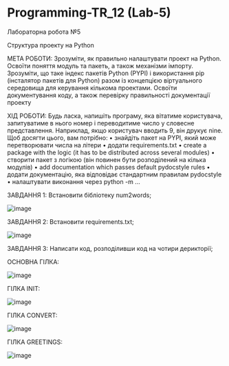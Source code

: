 # Programming-TR_12 (Lab-5)

Лабораторна робота №5

Структура проекту на Python


МЕТА РОБОТИ: Зрозуміти, як правильно налаштувати проект на Python. Освоїти поняття модуль та пакеть, а
також механізми імпорту. Зрозуміти, що таке індекс пакетів Python (PYPI) і використання pip
(інсталятор пакетів для Python) разом із концепцією віртуального середовища для керування
кількома проектами. Освоїти документування коду, а також перевірку правильності
документації проекту

ХІД РОБОТИ:
Будь ласка, напишіть програму, яка вітатиме користувача, запитуватиме в нього номер і
переводитиме число у словесне представлення. Наприклад, якщо користувач вводить 9, він
друкує nine. Щоб досягти цього, вам потрібно:
• знайдіть пакет на PYPI, який може перетворювати числа на літери
• додати requirements.txt
• create a package with the logic (it has to be distributed across several modules)
• створити пакет з логікою (він повинен бути розподілений на кілька модулів)
• add documentation which passes default pydocstyle rules
• додати документацію, яка відповідає стандартним правилам pydocstyle
• налаштувати виконання через python -m ...

ЗАВДАННЯ 1: Встановити бібліотеку num2words;

![image](https://github.com/Reckven/Programming-TR_12/assets/131643668/88b65a6a-6323-4603-a1cd-237a3e1480ae)

ЗАВДАННЯ 2: Встановити requirements.txt;

![image](https://github.com/Reckven/Programming-TR_12/assets/131643668/211f5f55-853d-48b9-afe0-a102d3b35364)

ЗАВДАННЯ 3: Написати код, розподіливши код на чотири дерикторії;
 
ОСНОВНА ГІЛКА:
 
![image](https://github.com/Reckven/Programming-TR_12/assets/131643668/1fa53f15-76ec-4a54-a755-e587508ca83b)

ГІЛКА INIT:

![image](https://github.com/Reckven/Programming-TR_12/assets/131643668/5216b7cb-2c32-40ec-a287-5e5fac141d9e)

ГІЛКА CONVERT:

![image](https://github.com/Reckven/Programming-TR_12/assets/131643668/0d3e9ee4-db8e-449e-8ad8-95c5c91acaad)

ГІЛКА GREETINGS:

![image](https://github.com/Reckven/Programming-TR_12/assets/131643668/11ebd911-b6b5-4f29-9eee-c07c2a73dac1)




